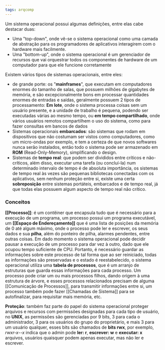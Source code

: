 ```yaml
---
tags: arqcomp
---
```


Um sistema operacional possui algumas definições, entre elas cabe destacar duas:
- Uma "top-down", onde vê-se o sistema operacional como uma camada de abstração para os programadores de aplicativos interagirem com o hardware mais facilmente.
- Uma "bottom-up", onde o sistema operacional é um gerenciador de recursos que vai orquestrar todos os componentes de hardware de um computador para que ele funcione corretamente

Existem vários tipos de sistemas operacionais, entre eles:
- de grande porte: os "**mainframes**", que executam em computadores enormes do tamanho de salas, que possuem milhões de gigabytes de memória, e são excepcionalmente bons em processar quantidades enormes de entradas e saídas, geralmente possuem 2 tipos de processamento: **Em lote**, onde o sistema processa coisas sem um usuário presente, e a unidade de trabalho é pequena, podendo ser executadas várias ao mesmo tempo, ou **em tempo compartilhado**, onde vários usuários remotos compartilhem o uso do sistema, como para fazer consultas em bancos de dados
- Sistemas operacionais **embarcados**: são sistemas que rodam em dispositivos que não costumam ser vistos como computadores, como um micro-ondas por exemplo, e tem a certeza de que novos softwares nunca serão instalados, então todo o sistema pode ser armazenado em **ROM** (Read-Only-Memory), simplificando o design.
- Sistemas de **tempo real**: que podem ser divididos entre críticos e não-críticos, além disso, executar uma tarefa (ou concluí-la) num determinado intervalo de tempo é de absoluta importância, os sistemas de tempo real às vezes são pequenas bibliotecas conectadas com os aplicativos, sem nenhum proteção entre si, existe uma certa **sobreposição** entre sistemas portáteis, embarcados e de tempo real, já que todas elas possuem algum aspecto de tempo real não crítico. 

### Conceitos

**[[Processo]]**: é um contêiner que encapsula tudo que é necessário para a execução de um programa, um processo possui um programa executável, um **[[Espaço de Endereçamento]]** que é uma lista de posições da memória de 0 até algum máximo, onde o processo pode ler e escrever, os seus dados e sua **pilha**, além do ponteiro de pilha, alarmes pendentes, entre outras coisas. Em dado momento o sistema operacional pode decidir pausar a execução de um processo para dar vez à outro, dado que ele ocupou tempo suficiente de CPU. Portanto, é necessário guardar as informações sobre este processo de tal forma que ao ser reiniciado, todas as informações são preservadas e o estado é reestabelecido, o sistema operacional utiliza uma **tabela de processos**, que é um arranjo de estruturas que guarda essas informações para cada processo.
Um processo pode criar um ou mais processos filhos, dando origem à uma estrutura de árvore, e esses processos relacionados precisam de alguma [[Comunicação de Processos]], para transmitir informações entre si, um processo também pode fazer [[Chamadas de Sistema]] para se autofinalizar, para requisitar mais memória, etc.


**Proteção**: também faz parte do papel do sistema operacional proteger arquivos e recursos com permissões designadas para cada tipo de usuário, no **UNIX**, as permissões são gerenciadas por $9$ bits, 3 para cada o administrador, 3 para os usuários do grupo do proprietário, e mais 3 para um usuário qualquer, esses bits são chamados de **bits rwx**, por exemplo, *rwxr-x--x* indica que o admin pode **ler: r**, **escrever: w** e **executar: x** arquivos, usuários quaisquer podem apenas executar, mas não ler e escrever.